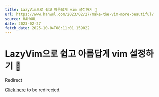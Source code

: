 ```yaml
---
title: LazyVim으로 쉽고 아름답게 vim 설정하기 🌸
url: https://www.hahwul.com/2023/02/27/make-the-vim-more-beautiful/
source: HAHWUL
date: 2023-02-27
fetch_date: 2025-10-04T08:11:01.159022
---
```


# LazyVim으로 쉽고 아름답게 vim 설정하기 🌸

Redirect

[Click here](https://www.hahwul.com/blog/2023/make-the-vim-more-beautiful/) to be redirected.